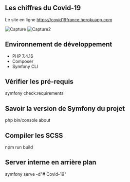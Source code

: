 ## Les chiffres du Covid-19

Le site en ligne https://covid19france.herokuapp.com

![Capture](https://user-images.githubusercontent.com/52196263/115314516-a5cf3d80-a175-11eb-8376-eb5ae1ef018a.PNG)
![Capture2](https://user-images.githubusercontent.com/52196263/115314519-a667d400-a175-11eb-8c77-be8f5dda1c35.PNG)

## Environnement de développement
* PHP 7.4.16
* Composer
* Symfony CLI

## Vérifier les pré-requis
symfony check:requirements

## Savoir la version de Symfony du projet
php bin/console about

## Compiler les SCSS
npm run build   

## Server interne en arrière plan
symfony serve -d"# Covid-19" 
